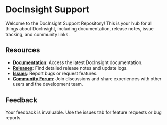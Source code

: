 # DocInsight Support

Welcome to the DocInsight Support Repository! This is your hub for all things about DocInsight, including documentation, release notes, issue tracking, and community links.

## Resources

- **[Documentation](./docs/README.md)**: Access the latest DocInsight documentation.
- **[Releases](./releases/README.md)**: Find detailed release notes and update logs.
- **[Issues](https://github.com/devjetsoftware/docinsight-support/issues)**: Report bugs or request features.
- **[Community Forum](https://forum.devjetsoftware.com)**: Join discussions and share experiences with other users and the development team.

## Feedback

Your feedback is invaluable. Use the issues tab for feature requests or bug reports.
